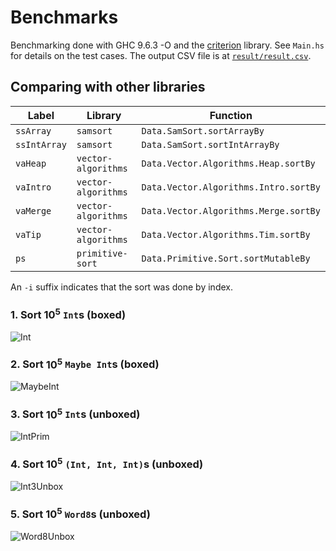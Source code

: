 # Benchmarks

Benchmarking done with GHC 9.6.3 -O and the [criterion](https://hackage.haskell.org/package/criterion)
library. See `Main.hs` for details on the test cases. The output CSV file
is at [`result/result.csv`](result/result.csv).

## Comparing with other libraries

| Label | Library | Function |
| --- | --- | --- |
| `ssArray` | `samsort` | `Data.SamSort.sortArrayBy` |
| `ssIntArray` | `samsort` | `Data.SamSort.sortIntArrayBy` |
| `vaHeap` | `vector-algorithms` | `Data.Vector.Algorithms.Heap.sortBy` |
| `vaIntro` | `vector-algorithms` | `Data.Vector.Algorithms.Intro.sortBy` |
| `vaMerge` | `vector-algorithms` | `Data.Vector.Algorithms.Merge.sortBy` |
| `vaTip` | `vector-algorithms` | `Data.Vector.Algorithms.Tim.sortBy` |
| `ps` | `primitive-sort` | `Data.Primitive.Sort.sortMutableBy` |

An `-i` suffix indicates that the sort was done by index.

### 1. Sort $10^5$ `Int`s (boxed)

![Int](https://github.com/meooow25/samsort/assets/13716304/5d6887f6-c5a6-4a83-b173-49885d09e48d)

### 2. Sort $10^5$ `Maybe Int`s (boxed)

![MaybeInt](https://github.com/meooow25/samsort/assets/13716304/8233588b-0648-42f8-be04-9a1e86d5f537)

### 3. Sort $10^5$ `Int`s (unboxed)

![IntPrim](https://github.com/meooow25/samsort/assets/13716304/e8fd8bc6-f89c-4d34-ba9d-5b9aae346c64)

### 4. Sort $10^5$ `(Int, Int, Int)`s (unboxed)

![Int3Unbox](https://github.com/meooow25/samsort/assets/13716304/fde8526e-10a6-4ed0-8edd-22d7f54a39c0)

### 5. Sort $10^5$ `Word8`s (unboxed)

![Word8Unbox](https://github.com/meooow25/samsort/assets/13716304/658b0374-7394-48a2-a748-13956bfb3cf0)

